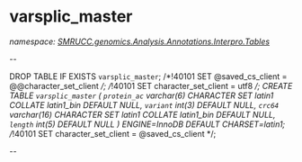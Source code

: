 ﻿# varsplic_master
_namespace: [SMRUCC.genomics.Analysis.Annotations.Interpro.Tables](./index.md)_

--
 
 DROP TABLE IF EXISTS `varsplic_master`;
 /*!40101 SET @saved_cs_client = @@character_set_client */;
 /*!40101 SET character_set_client = utf8 */;
 CREATE TABLE `varsplic_master` (
 `protein_ac` varchar(6) CHARACTER SET latin1 COLLATE latin1_bin DEFAULT NULL,
 `variant` int(3) DEFAULT NULL,
 `crc64` varchar(16) CHARACTER SET latin1 COLLATE latin1_bin DEFAULT NULL,
 `length` int(5) DEFAULT NULL
 ) ENGINE=InnoDB DEFAULT CHARSET=latin1;
 /*!40101 SET character_set_client = @saved_cs_client */;
 
 --




